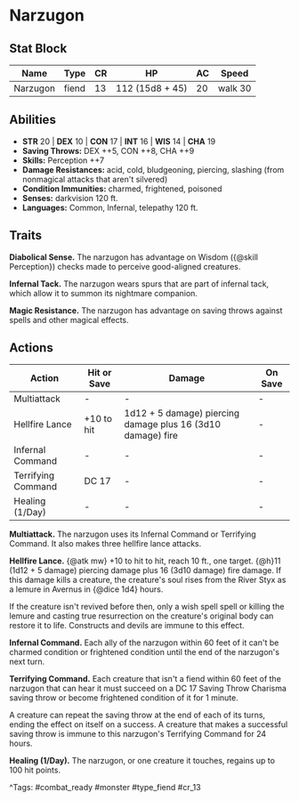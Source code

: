 # Narzugon

## Stat Block

| Name | Type | CR | HP | AC | Speed |
|------|------|----|----|----|-------|
| Narzugon | fiend | 13 | 112 (15d8 + 45) | 20 | walk 30 |

## Abilities

- **STR** 20 | **DEX** 10 | **CON** 17 | **INT** 16 | **WIS** 14 | **CHA** 19
- **Saving Throws:** DEX ++5, CON ++8, CHA ++9  
- **Skills:** Perception ++7  
- **Damage Resistances:** acid, cold, bludgeoning, piercing, slashing (from nonmagical attacks that aren't silvered)  
- **Condition Immunities:** charmed, frightened, poisoned  
- **Senses:** darkvision 120 ft.  
- **Languages:** Common, Infernal, telepathy 120 ft.

## Traits

**Diabolical Sense.** The narzugon has advantage on Wisdom ({@skill Perception}) checks made to perceive good-aligned creatures.

**Infernal Tack.** The narzugon wears spurs that are part of infernal tack, which allow it to summon its nightmare companion.

**Magic Resistance.** The narzugon has advantage on saving throws against spells and other magical effects.


## Actions

| Action | Hit or Save | Damage | On Save |
|--------|--------------|--------|----------|
| Multiattack | - | - | - |
| Hellfire Lance | +10 to hit | 1d12 + 5 damage) piercing damage plus 16 (3d10 damage) fire | - |
| Infernal Command | - | - | - |
| Terrifying Command | DC 17 | - | - |
| Healing (1/Day) | - | - | - |

**Multiattack.** The narzugon uses its Infernal Command or Terrifying Command. It also makes three hellfire lance attacks.

**Hellfire Lance.** {@atk mw} +10 to hit to hit, reach 10 ft., one target. {@h}11 (1d12 + 5 damage) piercing damage plus 16 (3d10 damage) fire damage. If this damage kills a creature, the creature's soul rises from the River Styx as a lemure in Avernus in {@dice 1d4} hours.

If the creature isn't revived before then, only a wish spell spell or killing the lemure and casting true resurrection on the creature's original body can restore it to life. Constructs and devils are immune to this effect.

**Infernal Command.** Each ally of the narzugon within 60 feet of it can't be charmed condition or frightened condition until the end of the narzugon's next turn.

**Terrifying Command.** Each creature that isn't a fiend within 60 feet of the narzugon that can hear it must succeed on a DC 17 Saving Throw Charisma saving throw or become frightened condition of it for 1 minute.

A creature can repeat the saving throw at the end of each of its turns, ending the effect on itself on a success. A creature that makes a successful saving throw is immune to this narzugon's Terrifying Command for 24 hours.

**Healing (1/Day).** The narzugon, or one creature it touches, regains up to 100 hit points.


^Tags: #combat_ready #monster #type_fiend #cr_13